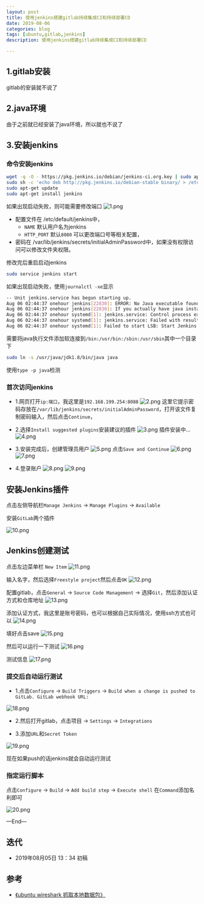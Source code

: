 ```yaml
---
layout: post
title: 使用jenkins搭建gitlab持续集成CI和持续部署CD
date: 2019-08-06
categories: blog
tags: [ubuntu,gitlab,jenkins]
description: 使用jenkins搭建gitlab持续集成CI和持续部署CD

---
```


## 1.gitlab安装

gitlab的安装就不说了


## 2.java环境
由于之前就已经安装了java环境，所以就也不说了


## 3.安装jenkins


### 命令安装jenkins

```bash
wget -q -O - https://pkg.jenkins.io/debian/jenkins-ci.org.key | sudo apt-key add -
sudo sh -c 'echo deb http://pkg.jenkins.io/debian-stable binary/ > /etc/apt/sources.list.d/jenkins.list'
sudo apt-get update
sudo apt-get install jenkins
```


如果出现启动失败，则可能需要修改端口
![1.png](/source/images/gitlab-jenkins/1.png)

- 配置文件在 /etc/default/jenkins中，
    - `NAME` 默认用户名为jenkins 
    - `HTTP_PORT` 默认`8080` 可以更改端口号等相关配置，
- 密码在 /var/lib/jenkins/secrets/initialAdminPassword中，如果没有权限访问可以修改文件夹权限。

修改完后重启启动jenkins

```bash
sudo service jenkins start
```

如果出现启动失败，使用`journalctl -xe`显示

```bash
-- Unit jenkins.service has begun starting up.
Aug 06 02:44:37 onehour jenkins[22830]: ERROR: No Java executable found in current PATH: /bin:/usr/bin:/sbin:/usr/sbin
Aug 06 02:44:37 onehour jenkins[22830]: If you actually have java installed on the system make sure the executable is in the aforementioned path and that 'type -p java' returns the java executable path
Aug 06 02:44:37 onehour systemd[1]: jenkins.service: Control process exited, code=exited status=1
Aug 06 02:44:37 onehour systemd[1]: jenkins.service: Failed with result 'exit-code'.
Aug 06 02:44:37 onehour systemd[1]: Failed to start LSB: Start Jenkins at boot time.

```

需要将java执行文件添加软连接到`/bin:/usr/bin:/sbin:/usr/sbin`其中一个目录下

```bash
sudo ln -s /usr/java/jdk1.8/bin/java java
```

使用`type -p java`检测



### 首次访问jenkins

- 1.网页打开`ip:端口`，我这里是`192.168.199.254:8088`
![2.png](/source/images/gitlab-jenkins/2.png)
这里它提示密码存放在`/var/lib/jenkins/secrets/initialAdminPassword`，打开该文件复制密码输入，然后点击`Continue`，

- 2.选择`Install suggested plugins`安装建议的插件
![3.png](/source/images/gitlab-jenkins/3.png)
插件安装中...
![4.png](/source/images/gitlab-jenkins/4.png)

- 3.安装完成后，创建管理员用户
![5.png](/source/images/gitlab-jenkins/5.png)
点击`Save and Continue`
![6.png](/source/images/gitlab-jenkins/6.png)
![7.png](/source/images/gitlab-jenkins/7.png)


- 4.登录账户
![8.png](/source/images/gitlab-jenkins/8.png)
![9.png](/source/images/gitlab-jenkins/9.png)


## 安装Jenkins插件

点击左侧导航栏`Manage Jenkins` -> `Manage Plugins` -> `Available`

安装`GitLab`两个插件

![10.png](/source/images/gitlab-jenkins/10.png)


## Jenkins创建测试
点击左边菜单栏 `New Item`
![11.png](/source/images/gitlab-jenkins/11.png)

输入名字，然后选择`Freestyle project`然后点击`OK`
![12.png](/source/images/gitlab-jenkins/12.png)

配置gitlab，点击`General` -> `Source Code Management` -> 选择`Git`，然后添加认证方式和仓库地址
![13.png](/source/images/gitlab-jenkins/13.png)

添加认证方式，我这里是账号密码，也可以根据自己实际情况，使用ssh方式也可以
![14.png](/source/images/gitlab-jenkins/14.png)


填好点击save
![15.png](/source/images/gitlab-jenkins/15.png)

然后可以运行一下测试
![16.png](/source/images/gitlab-jenkins/16.png)

测试信息
![17.png](/source/images/gitlab-jenkins/17.png)

### 提交后自动运行测试

- 1.点击`Configure` -> `Build Triggers` -> `Build when a change is pushed to GitLab. GitLab webhook URL:`

![18.png](/source/images/gitlab-jenkins/18.png)


- 2.然后打开gitlab，点击项目 -> `Settings` -> `Integrations` 

- 3.添加`URL`和`Secret Token`

![19.png](/source/images/gitlab-jenkins/19.png)

现在如果push的话jenkins就会自动运行测试


### 指定运行脚本

点击`Configure` -> `Build` -> `Add build step` -> `Execute shell`
在`Command`添加名利即可


![20.png](/source/images/gitlab-jenkins/20.png)

—End—

## 迭代

* 2019年08月05日 13：34 初稿

## 参考

- [《ubuntu wireshark 抓取本地数据包》](https://blog.csdn.net/Lock_Love_/article/details/48781867)

